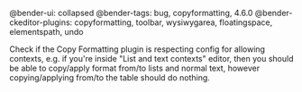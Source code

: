 @bender-ui: collapsed
@bender-tags: bug, copyformatting, 4.6.0
@bender-ckeditor-plugins: copyformatting, toolbar, wysiwygarea, floatingspace, elementspath, undo

Check if the Copy Formatting plugin is respecting config for allowing contexts, e.g. if you're inside "List and text
contexts" editor, then you should be able to copy/apply format from/to lists and normal text, however copying/applying
from/to the table should do nothing.
